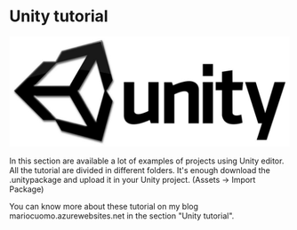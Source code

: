 # Unity tutorial


![Unity tutorial](logo.jpg)



In this section are available a lot of examples of projects using Unity editor.
All the tutorial are divided in different folders. 
It's enough download the .unitypackage and upload it in your Unity project. (Assets -> Import Package)



You can know more about these tutorial on my blog mariocuomo.azurewebsites.net in the section "Unity tutorial".

